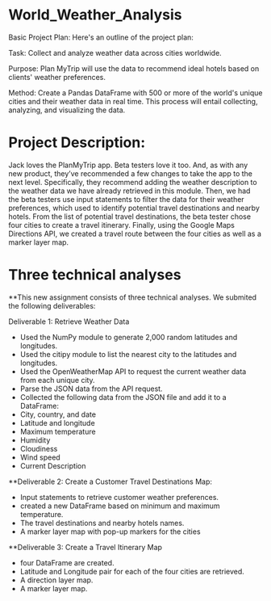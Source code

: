 # World_Weather_Analysis

Basic Project Plan:
Here's an outline of the project plan:

Task: Collect and analyze weather data across cities worldwide.

Purpose: Plan MyTrip will use the data to recommend ideal hotels based on clients' weather preferences.

Method: Create a Pandas DataFrame with 500 or more of the world's unique cities and their weather data in real time. This process will entail collecting, analyzing, and visualizing the data.

# Project Description: 

Jack loves the PlanMyTrip app. Beta testers love it too. And, as with any new product, they’ve recommended a few changes to take the app to the next level. Specifically, they recommend adding the weather description to the weather data we have already retrieved in this module. Then, we had the beta testers use input statements to filter the data for their weather preferences, which used to identify potential travel destinations and nearby hotels. From the list of potential travel destinations, the beta tester chose four cities to create a travel itinerary. Finally, using the Google Maps Directions API, we created a travel route between the four cities as well as a marker layer map.

# Three technical analyses
**This new assignment consists of three technical analyses. We submited the following deliverables:

Deliverable 1: Retrieve Weather Data
- Used the NumPy module to generate 2,000 random latitudes and longitudes.
- Used the citipy module to list the nearest city to the latitudes and longitudes.
- Used the OpenWeatherMap API to request the current weather data from each unique city. 
- Parse the JSON data from the API request.
- Collected the following data from the JSON file and add it to a DataFrame:
- City, country, and date
- Latitude and longitude
- Maximum temperature
- Humidity
- Cloudiness
- Wind speed
- Current Description
 
**Deliverable 2: Create a Customer Travel Destinations Map:
- Input statements to retrieve customer weather preferences.
- created a new DataFrame based on minimum and maximum temperature.
- The travel destinations and nearby hotels names.
- A marker layer map with pop-up markers for the cities

**Deliverable 3: Create a Travel Itinerary Map
- four DataFrame are created.
- Latitude and Longitude pair for each of the four cities are retrieved.
- A direction layer map.
- A marker layer map.


